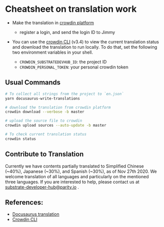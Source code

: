 # Cheatsheet on translation work

- Make the translation in [crowdin platform](https://crowdin.com/)
  
  - register a login, and send the login ID to Jimmy 

- You can use the [crowdin CLI](https://github.com/crowdin/crowdin-cli/tree/3.4.0) (v3.4) to view the current translation status and download the translation to run locally. To do that, set the following two environment variables in your shell.

  - `CROWDIN_SUBSTRATEDEVHUB_ID`: the project ID 
  - `CROWDIN_PERSONAL_TOKEN`: your personal crowdin token

## Usual Commands

```bash
# To collect all strings from the project to `en.json`
yarn docusaurus-write-translations

# download the translation from crowdin platform
crowdin download --verbose -b master

# upload the source file to crowdin
crowdin upload sources --auto-update -b master

# To check current translation status
crowdin status
```

## Contribute to Translation

Currently we have contents partially translated to Simplified Chinese (~40%), Japanese (~30%), and Spanish (~30%), as of Nov 27th 2020. We welcome translation of all languages and particularly on the mentioned three languages. If you are interested to help, please contact us at [substrate-developer-hub@parity.io](mailto:substrate-developer-hub@parity.io) .

## References:
- [Docusaurus translation](https://docusaurus.io/docs/en/translation)
- [Crowdin CLI](https://support.crowdin.com/cli-tool/)
